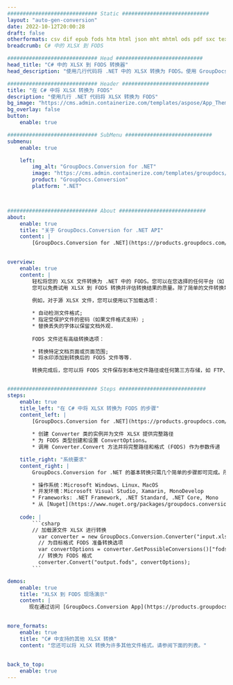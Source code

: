 ```yaml
---
############################# Static ############################
layout: "auto-gen-conversion"
date: 2022-10-12T20:00:28
draft: false
otherformats: csv dif epub fods htm html json mht mhtml ods pdf sxc tex tsv xlam xls xlsb xlsm xlsx xlt xltm xltx xml xps
breadcrumb: C# 中的 XLSX 到 FODS

############################# Head ############################
head_title: "C# 中的 XLSX 到 FODS 转换器"
head_description: "使用几行代码将 .NET 中的 XLSX 转换为 FODS。使用 GroupDocs 文档转换 API 转换 160 多种文件格式。"

############################# Header ############################
title: "在 C# 中将 XLSX 转换为 FODS"
description: "使用几行 .NET 代码将 XLSX 转换为 FODS"
bg_image: "https://cms.admin.containerize.com/templates/aspose/App_Themes/V3/images/bg/header1.png"
bg_overlay: false
button:
    enable: true

############################# SubMenu ############################
submenu:
    enable: true

    left:
        img_alt: "GroupDocs.Conversion for .NET"
        image: "https://cms.admin.containerize.com/templates/groupdocs/images/product-logos/90x90-noborder/groupdocs-conversion-net.png"
        product: "GroupDocs.Conversion"
        platform: ".NET"



############################# About ############################
about:
    enable: true
    title: "关于 GroupDocs.Conversion for .NET API"
    content: |
        [GroupDocs.Conversion for .NET](https://products.groupdocs.com/conversion/net/)可用于转换Microsoft Word、Excel、PowerPoint、PDF、Visio等格式。 GroupDocs.Conversion 是一个独立的 API，适用于需要高性能的后端和内部系统。它不依赖于任何软件，例如 Microsoft 或 Open Office。
    

overview:
    enable: true
    content: |
        轻松将您的 XLSX 文件转换为 .NET 中的 FODS。您可以在您选择的任何平台（如 Windows、Linux、macOS）中仅使用几行 C# 代码行。
        您可以免费试用 XLSX 到 FODS 转换并评估转换结果的质量。除了简单的文件转换场景，您还可以尝试更高级的选项来加载源 XLSX 文件和保存输出 FODS 结果。 
        
        例如，对于源 XLSX 文件，您可以使用以下加载选项：

        * 自动检测文件格式;
        * 指定受保护文件的密码（如果文件格式支持）;
        * 替换丢失的字体以保留文档外观.
        
        FODS 文件还有高级转换选项：

        * 转换特定文档页面或页面范围;
        * 将水印添加到转换后的 FODS 文件等等.

        转换完成后，您可以将 FODS 文件保存到本地文件路径或任何第三方存储，如 FTP、Amazon S3、Google Drive、Dropbox 等。请注意 - 将 XLSX 转换为 FODS 无需安装任何额外的软件 - 如 MS Office、Open Office、Adobe Acrobat Reader 等。


############################# Steps ############################
steps:
    enable: true
    title_left: "在 C# 中将 XLSX 转换为 FODS 的步骤"
    content_left: |
        [GroupDocs.Conversion for .NET](https://products.groupdocs.com/conversion/net/) 使开发人员只需几行代码即可轻松地将 XLSX 文件转换为 FODS。
        
        * 创建 Converter 类的实例并为文件 XLSX 提供完整路径
        * 为 FODS 类型创建和设置 ConvertOptions。
        * 调用 Converter.Convert 方法并将完整路径和格式 (FODS) 作为参数传递

    title_right: "系统要求"
    content_right: |
        GroupDocs.Conversion for .NET 的基本转换只需几个简单的步骤即可完成。所有主要平台和操作系统都支持我们的 API。在执行以下代码之前，请确保您的系统上安装了以下先决条件。

        * 操作系统：Microsoft Windows、Linux、MacOS
        * 开发环境：Microsoft Visual Studio, Xamarin, MonoDevelop
        * Frameworks: .NET Framework, .NET Standard, .NET Core, Mono
        * 从 [Nuget](https://www.nuget.org/packages/groupdocs.conversion) 获取最新的 GroupDocs.Conversion for .NET
         
    code: |
        ```csharp    
        // 加载源文件 XLSX 进行转换
          var converter = new GroupDocs.Conversion.Converter("input.xlsx");
          // 为目标格式 FODS 准备转换选项
          var convertOptions = converter.GetPossibleConversions()["fods"].ConvertOptions;
          // 转换为 FODS 格式
          converter.Convert("output.fods", convertOptions);
        ```

demos:
    enable: true
    title: "XLSX 到 FODS 现场演示"
    content: |
       现在通过访问 [GroupDocs.Conversion App](https://products.groupdocs.app/conversion/family) 网站将 XLSX 转换为 FODS。在线演示具有以下优点
          

more_formats:
    enable: true
    title: "C# 中支持的其他 XLSX 转换"
    content: "您还可以将 XLSX 转换为许多其他文件格式。请参阅下面的列表。"
       
       
back_to_top:
    enable: true
---
```

